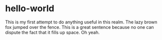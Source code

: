 # hello-world
This is my first attempt to do anything useful in this realm.
The lazy brown fox jumped over the fence. This is a great sentence because no one can dispute the fact that it fills up space. Oh yeah.
